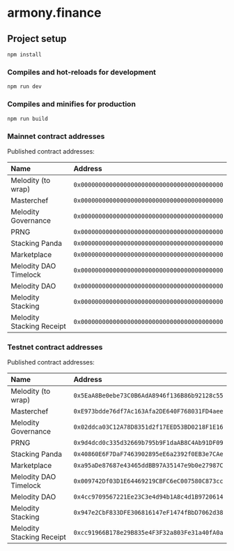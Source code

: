 # armony.finance

## Project setup

```
npm install
```

### Compiles and hot-reloads for development

```
npm run dev
```

### Compiles and minifies for production

```
npm run build
```

### Mainnet contract addresses

Published contract addresses:

| Name                      | Address                                      |
|:--------------------------|:---------------------------------------------|
| Melodity (to wrap)        | `0x0000000000000000000000000000000000000000` |
| Masterchef                | `0x0000000000000000000000000000000000000000` |
| Melodity Governance       | `0x0000000000000000000000000000000000000000` |
| PRNG                      | `0x0000000000000000000000000000000000000000` |
| Stacking Panda            | `0x0000000000000000000000000000000000000000` |
| Marketplace               | `0x0000000000000000000000000000000000000000` |
| Melodity DAO Timelock     | `0x0000000000000000000000000000000000000000` |
| Melodity DAO              | `0x0000000000000000000000000000000000000000` |
| Melodity Stacking         | `0x0000000000000000000000000000000000000000` |
| Melodity Stacking Receipt | `0x0000000000000000000000000000000000000000` |

### Testnet contract addresses

Published contract addresses:

| Name                      | Address                                      |
|:--------------------------|:---------------------------------------------|
| Melodity (to wrap)        | `0x5EaA8Be0ebe73C0B6AdA8946f136B86b92128c55` |
| Masterchef                | `0xE973bdde76df7Ac163Afa2DE640F768031FD4aee` |
| Melodity Governance       | `0x02ddca03C12A78D8351d2f17EED53BD0218F1E16` |
| PRNG                      | `0x9d4dcd0c335d32669b795b9F1daAB8C4Ab91DF09` |
| Stacking Panda            | `0x40860E6F7DaF7463902895eE6a2392f0EB3e7CAe` |
| Marketplace               | `0xa95aDe87687e43465ddBB97A35147e9b0e27987C` |
| Melodity DAO Timelock     | `0x009742Df03D1E64469219CBFC6eC007580C873cc` |
| Melodity DAO              | `0x4cc9709567221Ee23C3e4d94b1A8c4d1B9720614` |
| Melodity Stacking         | `0x947e2CbF833DFE306816147eF1474fBbD7062d38` |
| Melodity Stacking Receipt | `0xcc91966B178e29B835e4F3F32a803Fe31a40fA0a` |

